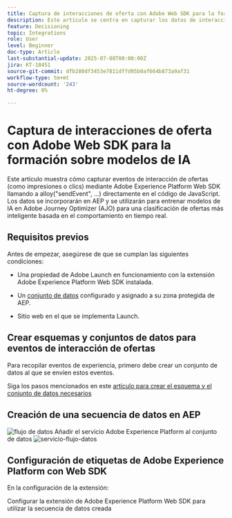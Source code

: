 ```yaml
---
title: Captura de interacciones de oferta con Adobe Web SDK para la formación sobre modelos de IA
description: Este artículo se centra en capturar los datos de interacción del usuario (como las impresiones de ofertas y los clics) mediante Adobe Experience Platform Web SDK (alloy.js). Estos datos sirven de base para entrenar modelos de IA en Adobe Journey Optimizer (AJO) para clasificar de forma inteligente ofertas basadas en el comportamiento del usuario y las señales contextuales.
feature: Decisioning
topic: Integrations
role: User
level: Beginner
doc-type: Article
last-substantial-update: 2025-07-08T00:00:00Z
jira: KT-18451
source-git-commit: dfb280df3453e7811dffd95b9af664b873a9af31
workflow-type: tm+mt
source-wordcount: '243'
ht-degree: 0%

---
```



# Captura de interacciones de oferta con Adobe Web SDK para la formación sobre modelos de IA

Este artículo muestra cómo capturar eventos de interacción de ofertas (como impresiones o clics) mediante Adobe Experience Platform Web SDK llamando a alloy(&quot;sendEvent&quot;, ...) directamente en el código de JavaScript. Los datos se incorporarán en AEP y se utilizarán para entrenar modelos de IA en Adobe Journey Optimizer (AJO) para una clasificación de ofertas más inteligente basada en el comportamiento en tiempo real.

## Requisitos previos

Antes de empezar, asegúrese de que se cumplan las siguientes condiciones:

- Una propiedad de Adobe Launch en funcionamiento con la extensión Adobe Experience Platform Web SDK instalada.

- Un [conjunto de datos](https://experienceleague.adobe.com/es/docs/journey-optimizer/using/decisioning/experience-decisioning/collect-event-data/create-dataset) configurado y asignado a su zona protegida de AEP.

- Sitio web en el que se implementa Launch.


## Crear esquemas y conjuntos de datos para eventos de interacción de ofertas

Para recopilar eventos de experiencia, primero debe crear un conjunto de datos al que se envíen estos eventos.

Siga los pasos mencionados en este [artículo para crear el esquema y el conjunto de datos necesarios](https://experienceleague.adobe.com/es/docs/journey-optimizer/using/decisioning/experience-decisioning/collect-event-data/create-dataset)

## Creación de una secuencia de datos en AEP

![flujo de datos](assets/ai-model-data-stream.png)
Añadir el servicio Adobe Experience Platform al conjunto de datos
![servicio-flujo-datos](assets/data-stream-service.png)

## Configuración de etiquetas de Adobe Experience Platform con Web SDK

En la configuración de la extensión:

Configurar la extensión de Adobe Experience Platform Web SDK para utilizar la secuencia de datos creada
